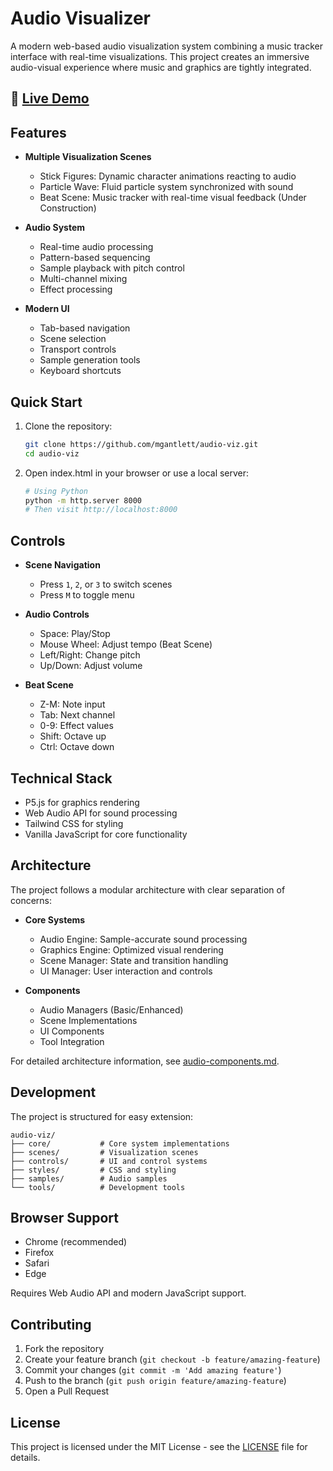 # Audio Visualizer

A modern web-based audio visualization system combining a music tracker interface with real-time visualizations. This project creates an immersive audio-visual experience where music and graphics are tightly integrated.

## 🎵 [Live Demo](https://mgantlett.github.io/audio-viz/)

## Features

- **Multiple Visualization Scenes**
  - Stick Figures: Dynamic character animations reacting to audio
  - Particle Wave: Fluid particle system synchronized with sound
  - Beat Scene: Music tracker with real-time visual feedback (Under Construction)

- **Audio System**
  - Real-time audio processing
  - Pattern-based sequencing
  - Sample playback with pitch control
  - Multi-channel mixing
  - Effect processing

- **Modern UI**
  - Tab-based navigation
  - Scene selection
  - Transport controls
  - Sample generation tools
  - Keyboard shortcuts

## Quick Start

1. Clone the repository:
   ```bash
   git clone https://github.com/mgantlett/audio-viz.git
   cd audio-viz
   ```

2. Open index.html in your browser or use a local server:
   ```bash
   # Using Python
   python -m http.server 8000
   # Then visit http://localhost:8000
   ```

## Controls

- **Scene Navigation**
  - Press `1`, `2`, or `3` to switch scenes
  - Press `M` to toggle menu

- **Audio Controls**
  - Space: Play/Stop
  - Mouse Wheel: Adjust tempo (Beat Scene)
  - Left/Right: Change pitch
  - Up/Down: Adjust volume

- **Beat Scene**
  - Z-M: Note input
  - Tab: Next channel
  - 0-9: Effect values
  - Shift: Octave up
  - Ctrl: Octave down

## Technical Stack

- P5.js for graphics rendering
- Web Audio API for sound processing
- Tailwind CSS for styling
- Vanilla JavaScript for core functionality

## Architecture

The project follows a modular architecture with clear separation of concerns:

- **Core Systems**
  - Audio Engine: Sample-accurate sound processing
  - Graphics Engine: Optimized visual rendering
  - Scene Manager: State and transition handling
  - UI Manager: User interaction and controls

- **Components**
  - Audio Managers (Basic/Enhanced)
  - Scene Implementations
  - UI Components
  - Tool Integration

For detailed architecture information, see [audio-components.md](audio-components.md).

## Development

The project is structured for easy extension:

```
audio-viz/
├── core/           # Core system implementations
├── scenes/         # Visualization scenes
├── controls/       # UI and control systems
├── styles/         # CSS and styling
├── samples/        # Audio samples
└── tools/          # Development tools
```

## Browser Support

- Chrome (recommended)
- Firefox
- Safari
- Edge

Requires Web Audio API and modern JavaScript support.

## Contributing

1. Fork the repository
2. Create your feature branch (`git checkout -b feature/amazing-feature`)
3. Commit your changes (`git commit -m 'Add amazing feature'`)
4. Push to the branch (`git push origin feature/amazing-feature`)
5. Open a Pull Request

## License

This project is licensed under the MIT License - see the [LICENSE](LICENSE) file for details.
